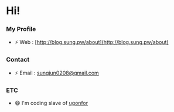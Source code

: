 # Hi!

### My Profile
- ⚡ Web : [http://blog.sung.pw/about](http://blog.sung.pw/about)

### Contact
- ⚡ Email : sungjun0208@gmail.com

### ETC
- 😄 I'm coding slave of [ugonfor](https://github.com/ugonfor)
<!--
**realsung/realsung** is a ✨ _special_ ✨ repository because its `README.md` (this file) appears on your GitHub profile.

Here are some ideas to get you started:

- 🔭 I’m currently working on ...
- 🌱 I’m currently learning ...
- 👯 I’m looking to collaborate on ...
- 🤔 I’m looking for help with ...
- 💬 Ask me about ...
- 📫 How to reach me: ...
- 😄 Pronouns: ...
- ⚡ Fun fact: ...
-->
